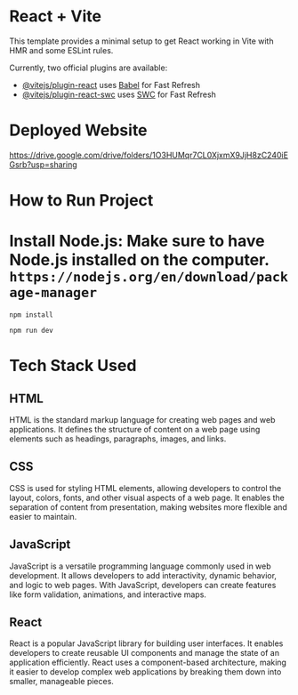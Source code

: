 # React + Vite

This template provides a minimal setup to get React working in Vite with HMR and some ESLint rules.

Currently, two official plugins are available:

- [@vitejs/plugin-react](https://github.com/vitejs/vite-plugin-react/blob/main/packages/plugin-react/README.md) uses [Babel](https://babeljs.io/) for Fast Refresh
- [@vitejs/plugin-react-swc](https://github.com/vitejs/vite-plugin-react-swc) uses [SWC](https://swc.rs/) for Fast Refresh

# Deployed Website
https://drive.google.com/drive/folders/1O3HUMqr7CL0XjxmX9JjH8zC240iEGsrb?usp=sharing

# How to Run Project

# Install Node.js: Make sure to have Node.js installed on the computer. ``` https://nodejs.org/en/download/package-manager ```

```
npm install
```
```
npm run dev
```
# Tech Stack Used

## HTML

HTML is the standard markup language for creating web pages and web applications. It defines the structure of content on a web page using elements such as headings, paragraphs, images, and links.

## CSS

CSS is used for styling HTML elements, allowing developers to control the layout, colors, fonts, and other visual aspects of a web page. It enables the separation of content from presentation, making websites more flexible and easier to maintain.

## JavaScript

JavaScript is a versatile programming language commonly used in web development. It allows developers to add interactivity, dynamic behavior, and logic to web pages. With JavaScript, developers can create features like form validation, animations, and interactive maps.

## React

React is a popular JavaScript library for building user interfaces. It enables developers to create reusable UI components and manage the state of an application efficiently. React uses a component-based architecture, making it easier to develop complex web applications by breaking them down into smaller, manageable pieces.
